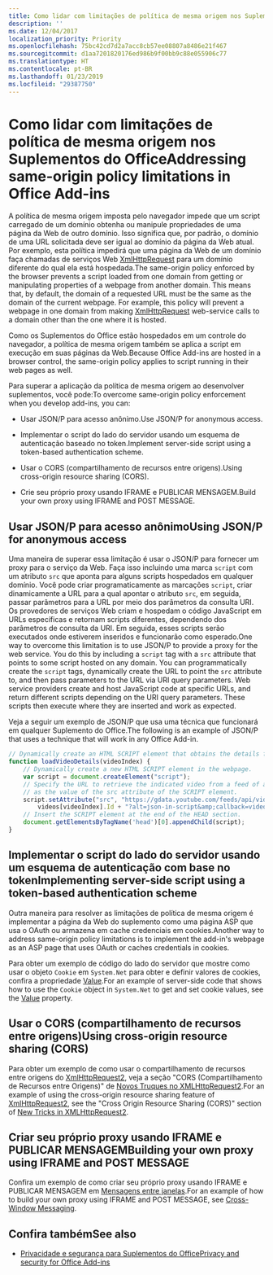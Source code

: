 ```yaml
---
title: Como lidar com limitações de política de mesma origem nos Suplementos do Office
description: ''
ms.date: 12/04/2017
localization_priority: Priority
ms.openlocfilehash: 75bc42cd7d2a7acc8cb57ee08807a8486e21f467
ms.sourcegitcommit: d1aa7201820176ed986b9f00bb9c88e055906c77
ms.translationtype: HT
ms.contentlocale: pt-BR
ms.lasthandoff: 01/23/2019
ms.locfileid: "29387750"
---
```

# <a name="addressing-same-origin-policy-limitations-in-office-add-ins"></a><span data-ttu-id="b928f-102">Como lidar com limitações de política de mesma origem nos Suplementos do Office</span><span class="sxs-lookup"><span data-stu-id="b928f-102">Addressing same-origin policy limitations in Office Add-ins</span></span>


<span data-ttu-id="b928f-p101">A política de mesma origem imposta pelo navegador impede que um script carregado de um domínio obtenha ou manipule propriedades de uma página da Web de outro domínio. Isso significa que, por padrão, o domínio de uma URL solicitada deve ser igual ao domínio da página da Web atual. Por exemplo, esta política impedirá que uma página da Web de um domínio faça chamadas de serviços Web [XmlHttpRequest](https://www.w3.org/TR/XMLHttpRequest/) para um domínio diferente do qual ela está hospedada.</span><span class="sxs-lookup"><span data-stu-id="b928f-p101">The same-origin policy enforced by the browser prevents a script loaded from one domain from getting or manipulating properties of a webpage from another domain. This means that, by default, the domain of a requested URL must be the same as the domain of the current webpage. For example, this policy will prevent a webpage in one domain from making [XmlHttpRequest](https://www.w3.org/TR/XMLHttpRequest/) web-service calls to a domain other than the one where it is hosted.</span></span>

<span data-ttu-id="b928f-106">Como os Suplementos do Office estão hospedados em um controle do navegador, a política de mesma origem também se aplica a script em execução em suas páginas da Web.</span><span class="sxs-lookup"><span data-stu-id="b928f-106">Because Office Add-ins are hosted in a browser control, the same-origin policy applies to script running in their web pages as well.</span></span>

<span data-ttu-id="b928f-107">Para superar a aplicação da política de mesma origem ao desenvolver suplementos, você pode:</span><span class="sxs-lookup"><span data-stu-id="b928f-107">To overcome same-origin policy enforcement when you develop add-ins, you can:</span></span>

- <span data-ttu-id="b928f-108">Usar JSON/P para acesso anônimo.</span><span class="sxs-lookup"><span data-stu-id="b928f-108">Use JSON/P for anonymous access.</span></span> 
    
- <span data-ttu-id="b928f-109">Implementar o script do lado do servidor usando um esquema de autenticação baseado no token.</span><span class="sxs-lookup"><span data-stu-id="b928f-109">Implement server-side script using a token-based authentication scheme.</span></span>
    
- <span data-ttu-id="b928f-110">Usar o CORS (compartilhamento de recursos entre origens).</span><span class="sxs-lookup"><span data-stu-id="b928f-110">Using cross-origin resource sharing (CORS).</span></span>
    
- <span data-ttu-id="b928f-111">Crie seu próprio proxy usando IFRAME e PUBLICAR MENSAGEM.</span><span class="sxs-lookup"><span data-stu-id="b928f-111">Build your own proxy using IFRAME and POST MESSAGE.</span></span>
    

## <a name="using-jsonp-for-anonymous-access"></a><span data-ttu-id="b928f-112">Usar JSON/P para acesso anônimo</span><span class="sxs-lookup"><span data-stu-id="b928f-112">Using JSON/P for anonymous access</span></span>


<span data-ttu-id="b928f-p102">Uma maneira de superar essa limitação é usar o JSON/P para fornecer um proxy para o serviço da Web. Faça isso incluindo uma marca `script` com um atributo `src` que aponta para alguns scripts hospedados em qualquer domínio. Você pode criar programaticamente as marcações `script`, criar dinamicamente a URL para a qual apontar o atributo `src`, em seguida, passar parâmetros para a URL por meio dos parâmetros da consulta URI. Os provedores de serviços Web criam e hospedam o código JavaScript em URLs específicas e retornam scripts diferentes, dependendo dos parâmetros de consulta da URI. Em seguida, esses scripts serão executados onde estiverem inseridos e funcionarão como esperado.</span><span class="sxs-lookup"><span data-stu-id="b928f-p102">One way to overcome this limitation is to use JSON/P to provide a proxy for the web service. You do this by including a `script` tag with a `src` attribute that points to some script hosted on any domain. You can programmatically create the `script` tags, dynamically create the URL to point the `src` attribute to, and then pass parameters to the URL via URI query parameters. Web service providers create and host JavaScript code at specific URLs, and return different scripts depending on the URI query parameters. These scripts then execute where they are inserted and work as expected.</span></span>

<span data-ttu-id="b928f-118">Veja a seguir um exemplo de JSON/P que usa uma técnica que funcionará em qualquer Suplemento do Office.</span><span class="sxs-lookup"><span data-stu-id="b928f-118">The following is an example of JSON/P that uses a technique that will work in any Office Add-in.</span></span>

```js
// Dynamically create an HTML SCRIPT element that obtains the details for the specified video.
function loadVideoDetails(videoIndex) {
    // Dynamically create a new HTML SCRIPT element in the webpage.
    var script = document.createElement("script");
    // Specify the URL to retrieve the indicated video from a feed of a current list of videos,
    // as the value of the src attribute of the SCRIPT element. 
    script.setAttribute("src", "https://gdata.youtube.com/feeds/api/videos/" + 
        videos[videoIndex].Id + "?alt=json-in-script&amp;callback=videoDetailsLoaded");
    // Insert the SCRIPT element at the end of the HEAD section.
    document.getElementsByTagName('head')[0].appendChild(script);
}

```


## <a name="implementing-server-side-script-using-a-token-based-authentication-scheme"></a><span data-ttu-id="b928f-119">Implementar o script do lado do servidor usando um esquema de autenticação com base no token</span><span class="sxs-lookup"><span data-stu-id="b928f-119">Implementing server-side script using a token-based authentication scheme</span></span>


<span data-ttu-id="b928f-120">Outra maneira para resolver as limitações de política de mesma origem é implementar a página da Web do suplemento como uma página ASP que usa o OAuth ou armazena em cache credenciais em cookies.</span><span class="sxs-lookup"><span data-stu-id="b928f-120">Another way to address same-origin policy limitations is to implement the add-in's webpage as an ASP page that uses OAuth or caches credentials in cookies.</span></span>

<span data-ttu-id="b928f-121">Para obter um exemplo de código do lado do servidor que mostre como usar o objeto `Cookie` em `System.Net` para obter e definir valores de cookies, confira a propriedade [Value](https://docs.microsoft.com/dotnet/api/system.net.cookie.value?view=netframework-4.7.2).</span><span class="sxs-lookup"><span data-stu-id="b928f-121">For an example of server-side code that shows how to use the  `Cookie` object in `System.Net` to get and set cookie values, see the [Value](https://docs.microsoft.com/dotnet/api/system.net.cookie.value?view=netframework-4.7.2) property.</span></span>


## <a name="using-cross-origin-resource-sharing-cors"></a><span data-ttu-id="b928f-122">Usar o CORS (compartilhamento de recursos entre origens)</span><span class="sxs-lookup"><span data-stu-id="b928f-122">Using cross-origin resource sharing (CORS)</span></span>


<span data-ttu-id="b928f-123">Para obter um exemplo de como usar o compartilhamento de recursos entre origens do [XmlHttpRequest2](https://dvcs.w3.org/hg/xhr/raw-file/tip/Overview.html), veja a seção "CORS (Compartilhamento de Recursos entre Origens)" de [Novos Truques no XMLHttpRequest2](https://www.html5rocks.com/en/tutorials/file/xhr2/).</span><span class="sxs-lookup"><span data-stu-id="b928f-123">For an example of using the cross-origin resource sharing feature of [XmlHttpRequest2](https://dvcs.w3.org/hg/xhr/raw-file/tip/Overview.html), see the "Cross Origin Resource Sharing (CORS)" section of [New Tricks in XMLHttpRequest2](https://www.html5rocks.com/en/tutorials/file/xhr2/).</span></span>


## <a name="building-your-own-proxy-using-iframe-and-post-message"></a><span data-ttu-id="b928f-124">Criar seu próprio proxy usando IFRAME e PUBLICAR MENSAGEM</span><span class="sxs-lookup"><span data-stu-id="b928f-124">Building your own proxy using IFRAME and POST MESSAGE</span></span>


<span data-ttu-id="b928f-125">Confira um exemplo de como criar seu próprio proxy usando IFRAME e PUBLICAR MENSAGEM em [Mensagens entre janelas](http://ejohn.org/blog/cross-window-messaging/).</span><span class="sxs-lookup"><span data-stu-id="b928f-125">For an example of how to build your own proxy using IFRAME and POST MESSAGE, see [Cross-Window Messaging](http://ejohn.org/blog/cross-window-messaging/).</span></span>


## <a name="see-also"></a><span data-ttu-id="b928f-126">Confira também</span><span class="sxs-lookup"><span data-stu-id="b928f-126">See also</span></span>

- [<span data-ttu-id="b928f-127">Privacidade e segurança para Suplementos do Office</span><span class="sxs-lookup"><span data-stu-id="b928f-127">Privacy and security for Office Add-ins</span></span>](../concepts/privacy-and-security.md)
    
